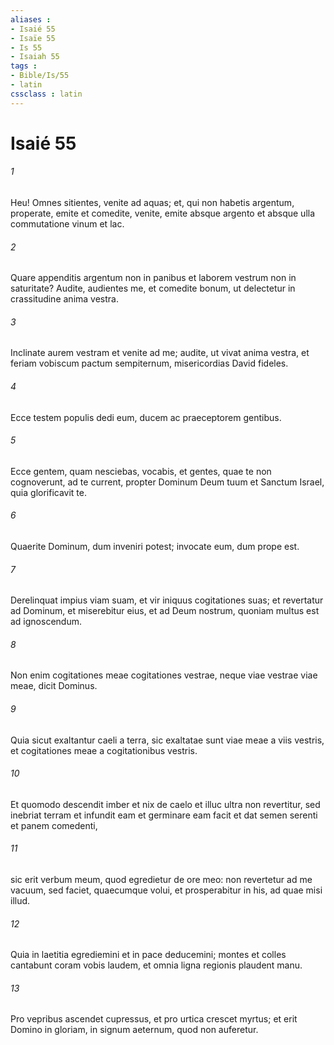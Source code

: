 ```yaml
---
aliases : 
- Isaié 55
- Isaïe 55
- Is 55
- Isaiah 55
tags : 
- Bible/Is/55
- latin
cssclass : latin
---
```


# Isaié 55

###### 1
Heu! Omnes sitientes, venite ad aquas; et, qui non habetis argentum, properate, emite et comedite, venite, emite absque argento et absque ulla commutatione vinum et lac.
###### 2
Quare appenditis argentum non in panibus et laborem vestrum non in saturitate? Audite, audientes me, et comedite bonum, ut delectetur in crassitudine anima vestra.
###### 3
Inclinate aurem vestram et venite ad me; audite, ut vivat anima vestra, et feriam vobiscum pactum sempiternum, misericordias David fideles.
###### 4
Ecce testem populis dedi eum, ducem ac praeceptorem gentibus.
###### 5
Ecce gentem, quam nesciebas, vocabis, et gentes, quae te non cognoverunt, ad te current, propter Dominum Deum tuum et Sanctum Israel, quia glorificavit te.
###### 6
Quaerite Dominum, dum inveniri potest; invocate eum, dum prope est.
###### 7
Derelinquat impius viam suam, et vir iniquus cogitationes suas; et revertatur ad Dominum, et miserebitur eius, et ad Deum nostrum, quoniam multus est ad ignoscendum.
###### 8
Non enim cogitationes meae cogitationes vestrae, neque viae vestrae viae meae, dicit Dominus.
###### 9
Quia sicut exaltantur caeli a terra, sic exaltatae sunt viae meae a viis vestris, et cogitationes meae a cogitationibus vestris.
###### 10
Et quomodo descendit imber et nix de caelo et illuc ultra non revertitur, sed inebriat terram et infundit eam et germinare eam facit et dat semen serenti et panem comedenti,
###### 11
sic erit verbum meum, quod egredietur de ore meo: non revertetur ad me vacuum, sed faciet, quaecumque volui, et prosperabitur in his, ad quae misi illud.
###### 12
Quia in laetitia egrediemini et in pace deducemini; montes et colles cantabunt coram vobis laudem, et omnia ligna regionis plaudent manu.
###### 13
Pro vepribus ascendet cupressus, et pro urtica crescet myrtus; et erit Domino in gloriam, in signum aeternum, quod non auferetur.
